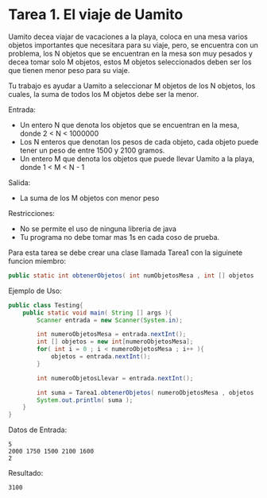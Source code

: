 # Tarea 1. El viaje de Uamito

Uamito decea viajar de vacaciones a la playa, coloca en una mesa varios objetos importantes que necesitara para su viaje, pero, se encuentra con un problema, los N objetos que se encuentran en la mesa son muy pesados y decea tomar solo M objetos, estos M objetos seleccionados deben ser los que tienen menor peso para su viaje.

Tu trabajo es ayudar a Uamito a seleccionar M objetos de los N objetos, los cuales, la suma de todos los M objetos debe ser la menor.

Entrada:
 - Un entero N que denota los objetos que se encuentran en la mesa, donde 2 < N < 1000000
 - Los N enteros que denotan los pesos de cada objeto, cada objeto puede tener un peso de entre 1500 y 2100 gramos.
 - Un entero M que denota los objetos que puede llevar Uamito a la playa, donde 1 < M < N - 1

Salida:
 - La suma de los M objetos con menor peso

Restricciones:
- No se permite el uso de ninguna libreria de java
- Tu programa no debe tomar mas 1s en cada coso de prueba.

Para esta tarea se debe crear una clase llamada Tarea1 con la siguinete funcion miembro:

``` java
public static int obtenerObjetos( int numObjetosMesa , int [] objetos , int numObjetosLlevar );
```

Ejemplo de Uso:

``` java
public class Testing{
    public static void main( String [] args ){
        Scanner entrada = new Scanner(System.in);

        int numeroObjetosMesa = entrada.nextInt();
        int [] objetos = new int[numeroObjetosMesa];
        for( int i = 0 ; i < numeroObjetosMesa ; i++ ){
            objetos = entrada.nextInt();
        }

        int numeroObjetosLlevar = entrada.nextInt();

        int suma = Tarea1.obtenerObjetos( numeroObjetosMesa , objetos , numeroObjetosLlevar );
        System.out.println( suma );
    }
}
```

Datos de Entrada:

``` 
5
2000 1750 1500 2100 1600
2
``` 

Resultado:
``` 
3100
``` 